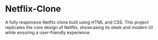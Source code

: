 # Netflix-Clone
A fully responsive Netflix clone built using HTML and CSS. This project replicates the core design of Netflix, showcasing its sleek and modern UI while ensuring a user-friendly experience.
